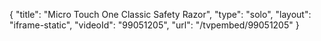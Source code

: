 {
    "title": "Micro Touch One Classic Safety Razor",
    "type": "solo",
    "layout": "iframe-static",
    "videoId": "99051205",
    "url": "\/tvpembed\/99051205"
}